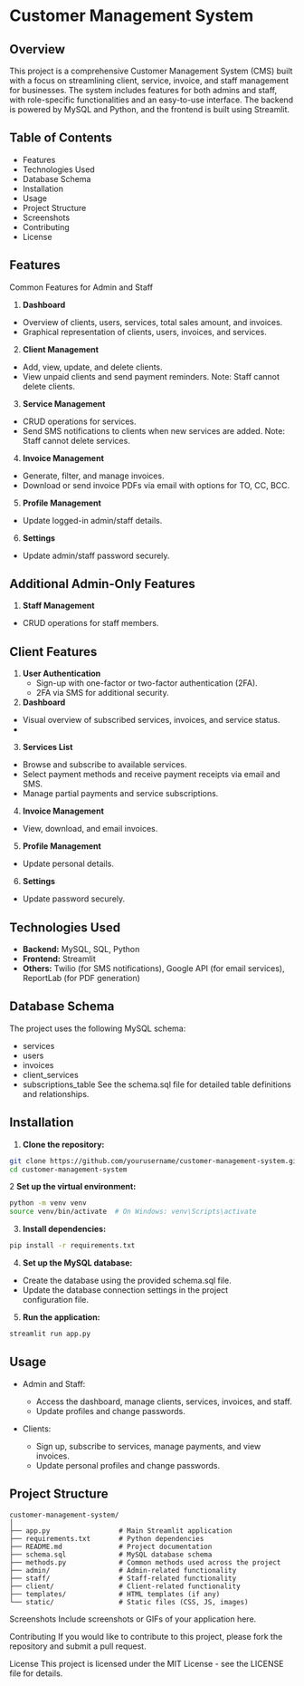 # Customer Management System
## Overview
This project is a comprehensive Customer Management System (CMS) built with a focus on streamlining client, service, invoice, and staff management for businesses. The system includes features for both admins and staff, with role-specific functionalities and an easy-to-use interface. The backend is powered by MySQL and Python, and the frontend is built using Streamlit.

## Table of Contents
- Features
- Technologies Used
- Database Schema
- Installation
- Usage
- Project Structure
- Screenshots
- Contributing
- License
## Features
Common Features for Admin and Staff
1. **Dashboard**

- Overview of clients, users, services, total sales amount, and invoices.
- Graphical representation of clients, users, invoices, and services.
2. **Client Management**

- Add, view, update, and delete clients.
- View unpaid clients and send payment reminders.
  Note: Staff cannot delete clients.
3. **Service Management**

- CRUD operations for services.
- Send SMS notifications to clients when new services are added.
  Note: Staff cannot delete services.
4. **Invoice Management**

- Generate, filter, and manage invoices.
- Download or send invoice PDFs via email with options for TO, CC, BCC.
5. **Profile Management**

- Update logged-in admin/staff details.
6. **Settings**
- Update admin/staff password securely.
## Additional Admin-Only Features
1. **Staff Management**
  - CRUD operations for staff members.
## Client Features
1. **User Authentication**
    - Sign-up with one-factor or two-factor authentication (2FA).
    - 2FA via SMS for additional security.
2. **Dashboard**

  - Visual overview of subscribed services, invoices, and service status.
  - 
3. **Services List**

  - Browse and subscribe to available services.
  - Select payment methods and receive payment receipts via email and 
    SMS.
  - Manage partial payments and service subscriptions.
    
4. **Invoice Management**
  - View, download, and email invoices.
    
5. **Profile Management**

  - Update personal details.
6. **Settings**

  - Update password securely.
## Technologies Used
  - **Backend:** MySQL, SQL, Python
  - **Frontend:** Streamlit
  - **Others:** Twilio (for SMS notifications), Google API (for email services), ReportLab (for PDF generation)
## Database Schema
The project uses the following MySQL schema:

- services
- users
- invoices
- client_services
- subscriptions_table
See the schema.sql file for detailed table definitions and relationships.

## Installation
1. **Clone the repository:**

```bash
git clone https://github.com/yourusername/customer-management-system.git
cd customer-management-system
```
2 **Set up the virtual environment:**

```bash
python -m venv venv
source venv/bin/activate  # On Windows: venv\Scripts\activate
```
3. **Install dependencies:**

```bash
pip install -r requirements.txt
```
4. **Set up the MySQL database:**

  - Create the database using the provided schema.sql file.
  - Update the database connection settings in the project   
  configuration file.
5. **Run the application:**

```bash
streamlit run app.py
```
## Usage
- Admin and Staff:

  - Access the dashboard, manage clients, services, invoices, and 
    staff.
  - Update profiles and change passwords.
- Clients:

  - Sign up, subscribe to services, manage payments, and view   
    invoices.
  - Update personal profiles and change passwords.
## Project Structure
```
customer-management-system/
│
├── app.py                 # Main Streamlit application
├── requirements.txt       # Python dependencies
├── README.md              # Project documentation
├── schema.sql             # MySQL database schema
├── methods.py             # Common methods used across the project
├── admin/                 # Admin-related functionality
├── staff/                 # Staff-related functionality
├── client/                # Client-related functionality
├── templates/             # HTML templates (if any)
└── static/                # Static files (CSS, JS, images)
```
Screenshots
Include screenshots or GIFs of your application here.

Contributing
If you would like to contribute to this project, please fork the repository and submit a pull request.

License
This project is licensed under the MIT License - see the LICENSE file for details.

